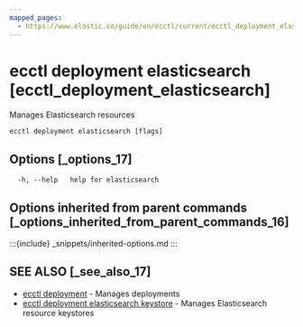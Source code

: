 ```yaml
---
mapped_pages:
  - https://www.elastic.co/guide/en/ecctl/current/ecctl_deployment_elasticsearch.html
---
```


# ecctl deployment elasticsearch [ecctl_deployment_elasticsearch]

Manages Elasticsearch resources

```
ecctl deployment elasticsearch [flags]
```


## Options [_options_17]

```
  -h, --help   help for elasticsearch
```


## Options inherited from parent commands [_options_inherited_from_parent_commands_16]

:::{include} _snippets/inherited-options.md
:::


## SEE ALSO [_see_also_17]

* [ecctl deployment](/reference/ecctl_deployment.md)	 - Manages deployments
* [ecctl deployment elasticsearch keystore](/reference/ecctl_deployment_elasticsearch_keystore.md)	 - Manages Elasticsearch resource keystores

